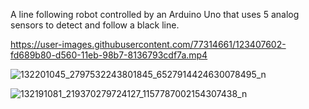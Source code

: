 A line following robot controlled by an Arduino Uno that uses 5 analog sensors to detect and follow a black line.  

https://user-images.githubusercontent.com/77314661/123407602-fd689b80-d560-11eb-98b7-8136793cdf7a.mp4

![132201045_2797532243801845_6527914424630078495_n](https://user-images.githubusercontent.com/77314661/109382563-050b8280-7896-11eb-8909-ef124f2ac08a.jpg)

![132191081_219370279724127_1157787002154307438_n](https://user-images.githubusercontent.com/77314661/109382549-f3c27600-7895-11eb-8cd9-0d7f0ecfdb33.jpg)
